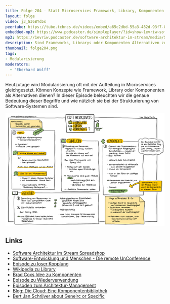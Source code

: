 ```yaml
---
title: Folge 204 - Statt Microservices Framework, Library, Komponenten
layout: folge
video: j3_G36BYd5s
peertube: https://tube.tchncs.de/videos/embed/a65c2dbd-55a3-482d-93f7-004ec7ac260e
embedded-mp3: https://www.podcaster.de/simpleplayer/?id=show~1evriw~software-architektur-im-stream~pod-2e3293ff411392925881458a74&v=1708699857
mp3: https://1evriw.podcaster.de/software-architektur-im-stream/media/Statt_Microservices_Framework_Library_Komponenten.mp3
description: Sind Frameworks, Librarys oder Komponenten Alternativen zu Microservices?
thumbnail: folge204.png
tags:
- Modularisierung
moderators:
  - "Eberhard Wolff"
---
```


Heutzutage wird Modularisierung oft mit der Aufteilung in
Microservices gleichgesetzt. Können Konzepte wie Framework, Library
oder Komponenten als Alternativen dienen? In dieser Episode beleuchten
wir die genaue Bedeutung dieser Begriffe und wie nützlich sie bei der
Strukturierung von Software-Systemen sind.

![Sketchnotes](/sketchnotes/folge204.jpg)

## Links

- [Software Architektur im Stream Spreadshop](https://software-architektur-im-stream.myspreadshop.de/)
- [Software-Entwicklung und Menschen - Die remote UnConference](https://zoom.us/meeting/register/tJAlfumqqjgrG9RWxY3BTEiqJ0p_h6c4VUGz#/registration)
- [Episode zu loser Kopplung](/2021/09/24/folge76.html)
- [Wikipedia zu Library](https://en.wikipedia.org/wiki/Library_(computing))
- [Brad Coxs Idee zu Komponenten](https://deprogrammaticaipsum.com/brad-cox/)
- [Episode zu Wiederverwendung](/2021/10/22/folge85.html)
- [Episoden zum Architektur-Management](/tags.html#Architecture%20Management)
- [Blog: Die Cloud: Eine Komponentenbibliothek](https://www.heise.de/blog/Die-Cloud-Eine-Komponentenbibliothek-3354034.html)
- [Bert Jan Schrijver about Geneirc or Specific](/2023/10/13/episode184.html)
